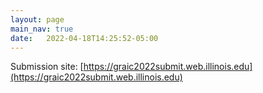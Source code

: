 ```yaml
---
layout: page
main_nav: true
date:   2022-04-18T14:25:52-05:00
---
```


Submission site: [https://graic2022submit.web.illinois.edu](https://graic2022submit.web.illinois.edu)
